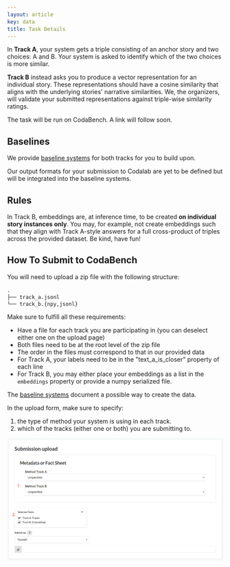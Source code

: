 ```yaml
---
layout: article
key: data
title: Task Details
---
```


In **Track A**, your system gets a triple consisting of an anchor story and two choices: A and B.
Your system is asked to identify which of the two choices is more similar.

**Track B** instead asks you to produce a vector representation for an individual story.
These representations should have a cosine similarity that aligns with the underlying stories' narrative similarities.
We, the organizers, will validate your submitted representations against triple-wise similarity ratings.

The task will be run on CodaBench. A link will follow soon.

## Baselines
We provide [baseline systems](https://github.com/narrative-similarity-task/semeval-2026-task-4-baselines) for both tracks for you to build upon.

Our output formats for your submission to Codalab are yet to be defined but will be integrated into the baseline systems.

## Rules
In Track B, embeddings are, at inference time, to be created **on individual story instances only**.
You may, for example, not create embeddings such that they align with Track A-style answers for a full cross-product of triples across the provided dataset.
Be kind, have fun!


## How To Submit to CodaBench
You will need to upload a zip file with the following structure:
```
.
├── track_a.jsonl
└── track_b.{npy,jsonl}
```

Make sure to fulfill all these requirements:
- Have a file for each track you are participating in (you can deselect either one on the upload page)
- Both files need to be at the root level of the zip file
- The order in the files must correspond to that in our provided data
- For Track A, your labels need to be in the "text_a_is_closer" property of each line
- For Track B, you may either place your embeddings as a list in the `embeddings` property or provide a numpy serialized file.

The [baseline systems](https://github.com/narrative-similarity-task/semeval-2026-task-4-baselines) document a possible way to create the data.

In the upload form, make sure to specify:
1. the type of method your system is using in each track.
2. which of the tracks (either one or both) you are submitting to.

![Make sure to select the methodology and correct track](img/upload_codabench.png)
